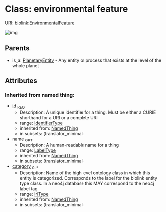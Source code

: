 # Class: environmental feature




URI: [biolink:EnvironmentalFeature](https://w3id.org/biolink/vocab/EnvironmentalFeature)

![img](http://yuml.me/diagram/nofunky;dir:TB/class/\[PlanetaryEntity]^-\[EnvironmentalFeature|id(i):identifier_type;name(i):label_type%20%3F;category(i):iri_type%20*])
## Parents

 *  is_a: [PlanetaryEntity](PlanetaryEntity.md) - Any entity or process that exists at the level of the whole planet
## Attributes

### Inherited from named thing:

 * [id](id.md)  <sub>REQ</sub>
    * Description: A unique identifier for a thing. Must be either a CURIE shorthand for a URI or a complete URI
    * range: [IdentifierType](IdentifierType.md)
    * inherited from: [NamedThing](NamedThing.md)
    * in subsets: (translator_minimal)
 * [name](name.md)  <sub>OPT</sub>
    * Description: A human-readable name for a thing
    * range: [LabelType](LabelType.md)
    * inherited from: [NamedThing](NamedThing.md)
    * in subsets: (translator_minimal)
 * [category](category.md)  <sub>0..*</sub>
    * Description: Name of the high level ontology class in which this entity is categorized. Corresponds to the label for the biolink entity type class. In a neo4j database this MAY correspond to the neo4j label tag
    * range: [IriType](IriType.md)
    * inherited from: [NamedThing](NamedThing.md)
    * in subsets: (translator_minimal)

